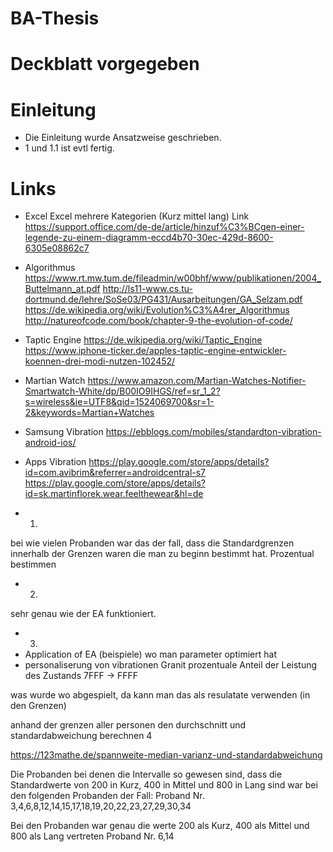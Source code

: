 # BA-Thesis

# Deckblatt vorgegeben

# Einleitung
- Die Einleitung wurde Ansatzweise geschrieben.
- 1 und 1.1 ist evtl fertig. 



# Links 


- Excel
Excel mehrere Kategorien (Kurz mittel lang) Link
https://support.office.com/de-de/article/hinzuf%C3%BCgen-einer-legende-zu-einem-diagramm-eccd4b70-30ec-429d-8600-6305e08862c7


- Algorithmus
https://www.rt.mw.tum.de/fileadmin/w00bhf/www/publikationen/2004_Buttelmann_at.pdf
http://ls11-www.cs.tu-dortmund.de/lehre/SoSe03/PG431/Ausarbeitungen/GA_Selzam.pdf
https://de.wikipedia.org/wiki/Evolution%C3%A4rer_Algorithmus
http://natureofcode.com/book/chapter-9-the-evolution-of-code/

- Taptic Engine
https://de.wikipedia.org/wiki/Taptic_Engine
https://www.iphone-ticker.de/apples-taptic-engine-entwickler-koennen-drei-modi-nutzen-102452/

- Martian Watch
https://www.amazon.com/Martian-Watches-Notifier-Smartwatch-White/dp/B00IO9IHGS/ref=sr_1_2?s=wireless&ie=UTF8&qid=1524069700&sr=1-2&keywords=Martian+Watches

- Samsung Vibration
https://ebblogs.com/mobiles/standardton-vibration-android-ios/

- Apps Vibration
https://play.google.com/store/apps/details?id=com.avibrim&referrer=androidcentral-s7
https://play.google.com/store/apps/details?id=sk.martinflorek.wear.feelthewear&hl=de


- 1.
bei wie vielen Probanden war das der fall, 
dass die Standardgrenzen innerhalb der Grenzen waren
die man zu beginn bestimmt hat. Prozentual bestimmen

- 2.
sehr genau wie der EA funktioniert.

- 3.
- Application of EA (beispiele) wo man parameter optimiert hat
- personaliserung von vibrationen Granit
prozentuale Anteil der Leistung des Zustands 7FFF -> FFFF


was wurde wo abgespielt, da kann man das als resulatate verwenden 
(in den Grenzen)


anhand der grenzen aller personen den 
durchschnitt und standardabweichung berechnen
4

https://123mathe.de/spannweite-median-varianz-und-standardabweichung

Die Probanden bei denen die Intervalle so gewesen sind, dass die Standardwerte von 200 in Kurz, 400 in Mittel und 800 in Lang sind war bei den folgenden Probanden der Fall:
Proband Nr.
3,4,6,8,12,14,15,17,18,19,20,22,23,27,29,30,34


Bei den Probanden war genau die werte 200 als Kurz, 400 als Mittel und 800 als Lang vertreten
Proband Nr.
6,14

